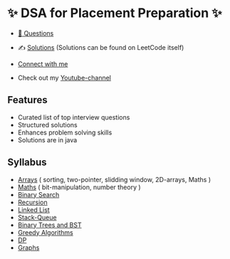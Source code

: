 
# ✨ DSA for Placement Preparation ✨

- [📂 Questions](https://github.com/sahil-wadhai/DSA/tree/master/Questions)

- ✍️ [Solutions](https://github.com/sahil-wadhai/DSA/tree/master/Solutions) (Solutions can be found on LeetCode itself)

- [Connect with me](https://www.linkedin.com/in/sahil-wadhai-7b2210230/)

- Check out my [Youtube-channel]()


## Features

- Curated list of top interview questions
- Structured solutions
- Enhances problem solving skills
- Solutions are in java


## Syllabus

- [Arrays]() ( sorting, two-pointer, slidding window, 2D-arrays, Maths )
- [Maths]() (  bit-manipulation, number theory )
- [Binary Search]() 
- [Recursion]() 
- [Linked List]() 
- [Stack-Queue]() 
- [Binary Trees and BST]()
- [Greedy Algorithms]()
- [DP]() 
- [Graphs]() 
